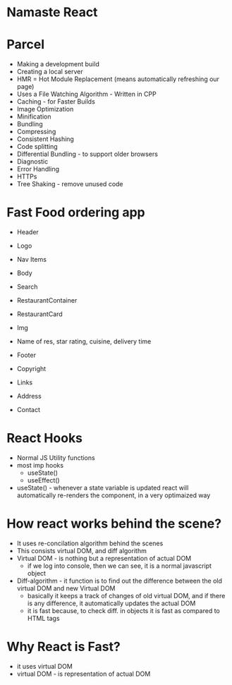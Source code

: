 # Namaste React

# Parcel

- Making a development build
- Creating a local server
- HMR = Hot Module Replacement (means automatically refreshing our page)
- Uses a File Watching Algorithm - Written in CPP
- Caching - for Faster Builds
- Image Optimization
- Minification
- Bundling
- Compressing
- Consistent Hashing
- Code splitting
- Differential Bundling - to support older browsers
- Diagnostic
- Error Handling
- HTTPs
- Tree Shaking - remove unused code

# Fast Food ordering app

- Header
- Logo
- Nav Items
- Body
- Search
- RestaurantContainer
- RestaurantCard
- Img
- Name of res, star rating, cuisine, delivery time

- Footer
- Copyright
- Links
- Address
- Contact

# React Hooks

- Normal JS Utility functions
- most imp hooks
  - useState()
  - useEffect()
- useState() - whenever a state variable is updated react will automatically re-renders the component, in a very optimaized way

# How react works behind the scene?

- It uses re-concilation algorithm behind the scenes
- This consists virtual DOM, and diff algorithm
- Virtual DOM - is nothing but a representation of actual DOM
  - if we log into console, then we can see, it is a normal javascript object
- Diff-algorithm - it function is to find out the difference between the old virtual DOM and new Virtual DOM
  - basically it keeps a track of changes of old virtual DOM, and if there is any difference, it automatically updates the actual DOM
  - it is fast because, to check diff. in objects it is fast as compared to HTML tags

# Why React is Fast?

- it uses virtual DOM
- virtual DOM - is representation of actual DOM
